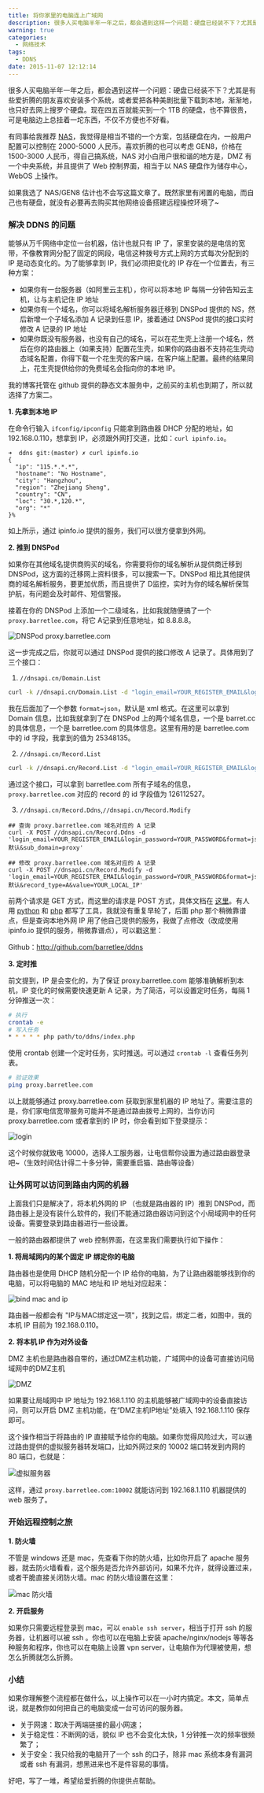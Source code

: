 ```yaml
---
title: 将你家里的电脑连上广域网
description: 很多人买电脑半年一年之后，都会遇到这样一个问题：硬盘已经装不下？尤其是有些爱折腾的朋友喜欢安装多个系统，或者爱把各种美剧批量下载到本地，渐渐地，也只好去网上搜罗个硬盘。现在四五百就能买到一个 1TB 的硬盘，也不算很贵，可是电脑边上总挂着一坨东西，不仅不方便也不好看。
warning: true
categories:
  - 网络技术
tags:
  - DDNS
date: 2015-11-07 12:12:14
---
```



很多人买电脑半年一年之后，都会遇到这样一个问题：硬盘已经装不下？尤其是有些爱折腾的朋友喜欢安装多个系统，或者爱把各种美剧批量下载到本地，渐渐地，也只好去网上搜罗个硬盘。现在四五百就能买到一个 1TB 的硬盘，也不算很贵，可是电脑边上总挂着一坨东西，不仅不方便也不好看。

<!--more-->

有同事给我推荐 [NAS](http://baike.baidu.com/link?url=pbVuGISpwCNstrRLd-ZC_z52uG0pg369bw58rDyQgS8sNgggh33mUcl6LkDrOqNBCyLM7OBfFiwENkfwUeZ-o9DJ6w_H5CRh2CDq1H3qOny)，我觉得是相当不错的一个方案，包括硬盘在内，一般用户配置可以控制在 2000-5000 人民币。喜欢折腾的也可以考虑 GEN8，价格在 1500-3000 人民币，得自己搞系统，NAS 对小白用户很和谐的地方是，DMZ 有一个中央系统，并且提供了 Web 控制界面，相当于以 NAS 硬盘作为储存中心，WebOS 上操作。

如果我选了 NAS/GEN8 估计也不会写这篇文章了。既然家里有闲置的电脑，而自己也有硬盘，就没有必要再去购买其他网络设备搭建远程操控环境了~


### 解决 DDNS 的问题

能够从万千网络中定位一台机器，估计也就只有 IP 了，家里安装的是电信的宽带，不像教育网分配了固定的网段，电信这种拨号方式上网的方式每次分配到的 IP 是动态变化的。为了能够拿到 IP，我们必须把变化的 IP 存在一个位置去，有三种方案：

- 如果你有一台服务器（如阿里云主机），你可以将本地 IP 每隔一分钟告知云主机，让与主机记住 IP 地址
- 如果你有一个域名，你可以将域名解析服务器迁移到 DNSPod 提供的 NS，然后新增一个子域名添加 A 记录到任意 IP，接着通过 DNSPod 提供的接口实时修改 A 记录的 IP 地址
- 如果你既没有服务器，也没有自己的域名，可以在花生壳上注册一个域名，然后在你的路由器上（如果支持）配置花生壳，如果你的路由器不支持花生壳动态域名配置，你得下载一个花生壳的客户端，在客户端上配置。最终的结果同上，花生壳提供给你的免费域名会指向你的本地 IP。

我的博客托管在 github 提供的静态文本服务中，之前买的主机也到期了，所以就选择了方案二。

__1. 先拿到本地 IP__

在命令行输入 `ifconfig/ipconfig` 只能拿到路由器 DHCP 分配的地址，如 192.168.0.110，想拿到 IP，必须跟外网打交道，比如：`curl ipinfo.io`。

```
➜  ddns git:(master) ✗ curl ipinfo.io
{
  "ip": "115.*.*.*",
  "hostname": "No Hostname",
  "city": "Hangzhou",
  "region": "Zhejiang Sheng",
  "country": "CN",
  "loc": "30.*,120.*",
  "org": "*"
}%
```

如上所示，通过 ipinfo.io 提供的服务，我们可以很方便拿到外网。

__2. 推到 DNSPod__

如果你在其他域名提供商购买的域名，你需要将你的域名解析从提供商迁移到 DNSPod，这方面的迁移网上资料很多，可以搜索一下。DNSPod 相比其他提供商的域名解析服务，要更加优质，而且提供了 D监控，实时为你的域名解析保驾护航，有问题会及时邮件、短信警报。

接着在你的 DNSPod 上添加一个二级域名，比如我就随便搞了一个 `proxy.barretlee.com`，将它 A记录到任意地址，如 8.8.8.8。

![DNSPod proxy.barretlee.com](https://www.barretlee.com/blogimgs/2015/11/07/20151106_9132f343.jpg)

这一步完成之后，你就可以通过 DNSPod 提供的接口修改 A 记录了。具体用到了三个接口：

1) `//dnsapi.cn/Domain.List`

```bash
curl -k //dnsapi.cn/Domain.List -d "login_email=YOUR_REGISTER_EMAIL&login_password=YOUR_PASSWORD&format=json"
```

我在后面加了一个参数 `format=json`，默认是 xml 格式。在这里可以拿到 Domain 信息，比如我就拿到了在 DNSPod 上的两个域名信息，一个是 barret.cc 的具体信息，一个是 barretlee.com 的具体信息。这里有用的是 barretlee.com 中的 id 字段，我拿到的值为 25348135。

2) `//dnsapi.cn/Record.List`

```bash
curl -k //dnsapi.cn/Record.List -d "login_email=YOUR_REGISTER_EMAIL&login_password=YOUR_PASSWORD&format=json&domain_id=25348135"
```

通过这个接口，可以拿到 barretlee.com 所有子域名的信息，`proxy.barretlee.com` 对应的 record 的 id 字段值为 126112527。

3) `//dnsapi.cn/Record.Ddns`,`//dnsapi.cn/Record.Modify`

```
## 查询 proxy.barretlee.com 域名对应的 A 记录
curl -X POST //dnsapi.cn/Record.Ddns -d 'login_email=YOUR_REGISTER_EMAIL&login_password=YOUR_PASSWORD&format=json&domain_id=25348135&record_id=126112527&record_line=默认&sub_domain=proxy'

## 修改 proxy.barretlee.com 域名对应的 A 记录
curl -X POST //dnsapi.cn/Record.Modify -d 'login_email=YOUR_REGISTER_EMAIL&login_password=YOUR_PASSWORD&format=json&domain_id=25348135&record_id=126112527&sub_domain=proxy&record_line=默认&record_type=A&value=YOUR_LOCAL_IP'
```

前两个请求是 GET 方式，而这里的请求是 POST 方式，具体文档在 [这里](http://www.dnspod.cn/docs/records.html#record-modify)。有人用 [python](//gist.github.com/chuangbo/833369) 和 [php](//github.com/William-Sang/ddns) 都写了工具，我就没有重复早轮了，后面 php 那个稍微靠谱点，但是查询本地外网 IP 用了他自己提供的服务，我做了点修改（改成使用 ipinfo.io 提供的服务，稍微靠谱点），可以戳这里：

Github：<http://github.com/barretlee/ddns>

__3. 定时推__

前文提到，IP 是会变化的，为了保证 proxy.barretlee.com 能够准确解析到本机，IP 变化的时候需要快速更新 A 记录，为了简洁，可以设置定时任务，每隔 1 分钟推送一次：

```bash
# 执行
crontab -e 
# 写入任务
* * * * * php path/to/ddns/index.php
```

使用 crontab 创建一个定时任务，实时推送。可以通过 `crontab -l` 查看任务列表。

```bash
# 验证效果
ping proxy.barretlee.com
```

以上就能够通过 proxy.barretlee.com 获取到家里机器的 IP 地址了。需要注意的是，你们家电信宽带服务可能并不是通过路由拨号上网的，当你访问 proxy.barretlee.com 或者拿到的 IP 时，你会看到如下登录提示：

![login](https://www.barretlee.com/blogimgs/2015/11/07/20151106_b70393af.jpg)

这个时候你就致电 10000，选择人工服务器，让电信帮你设置为通过路由器登录吧~（生效时间估计得二十多分钟，需要重启猫、路由等设备）

### 让外网可以访问到路由内网的机器

上面我们只是解决了，将本机外网的 IP （也就是路由器的 IP）推到 DNSPod，而路由器上是没有装什么软件的，我们不能通过路由器访问到这个小局域网中的任何设备。需要登录到路由器进行一些设置。

一般的路由器都提供了 web 控制界面，在这里我们需要执行如下操作：

__1. 将局域网内的某个固定 IP 绑定你的电脑__

路由器也是使用 DHCP 随机分配一个 IP 给你的电脑，为了让路由器能够找到你的电脑，可以将电脑的 MAC 地址和 IP 地址对应起来：

![bind mac and ip](https://www.barretlee.com/blogimgs/2015/11/07/20151106_c3a4f190.jpg)

路由器一般都会有 "IP与MAC绑定这一项"，找到之后，绑定二者，如图中，我的本机 IP 目前为 192.168.0.110。

__2. 将本机 IP 作为对外设备__

DMZ 主机也是路由器自带的，通过DMZ主机功能，广域网中的设备可直接访问局域网中的DMZ主机

![DMZ](https://www.barretlee.com/blogimgs/2015/11/07/20151106_5f3aa844.jpg)

如果要让局域网中 IP 地址为 192.168.1.110 的主机能够被广域网中的设备直接访问，则可以开启 DMZ 主机功能，在“DMZ主机IP地址”处填入 192.168.1.110 保存即可。

这个操作相当于将路由的 IP 直接赋予给你的电脑。如果你觉得风险过大，可以通过路由提供的虚拟服务器转发端口，比如外网过来的 10002 端口转发到内网的 80 端口，也就是：

![虚拟服务器](https://www.barretlee.com/blogimgs/2015/11/07/20151106_1e414c34.jpg)

这样，通过 `proxy.barretlee.com:10002` 就能访问到 192.168.1.110 机器提供的 web 服务了。

### 开始远程控制之旅

__1. 防火墙__

不管是 windows 还是 mac，先查看下你的防火墙，比如你开启了 apache 服务器，就去防火墙看看，这个服务是否允许外部访问，如果不允许，就得设置过来，或者干脆直接关闭防火墙。mac 的防火墙设置在这里：

![mac 防火墙](https://www.barretlee.com/blogimgs/2015/11/07/20151106_57305bb6.jpg)

__2. 开启服务__

如果你只需要远程登录到 mac，可以 `enable ssh server`，相当于打开 ssh 的服务器，让机器可以被 ssh 。你也可以在电脑上安装 apache/nginx/nodejs 等等各种服务和程序，你也可以在电脑上设置 vpn server，让电脑作为代理被使用，想怎么折腾就怎么折腾。


### 小结

如果你理解整个流程都在做什么，以上操作可以在一小时内搞定。本文，简单点说，就是教你如何把自己的电脑变成一台可访问的服务器。

- 关于网速：取决于两端链接的最小网速；
- 关于稳定性：不断网的话，貌似 IP 也不会变化太快，1 分钟推一次的频率很频繁了；
- 关于安全：我只给我的电脑开了一个 ssh 的口子，除非 mac 系统本身有漏洞或者 ssh 有漏洞，想黑进来也不是件容易的事情。

好吧，写了一堆，希望给爱折腾的你提供点帮助。
